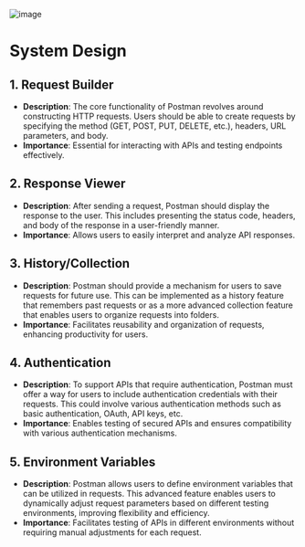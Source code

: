 ![image](https://github.com/Dev00kushal/my-own-postman/assets/127578046/d052ada1-2bcc-41ca-ae11-f2f9a483758b)

# System Design

## 1. Request Builder
   - **Description**: The core functionality of Postman revolves around constructing HTTP requests. Users should be able to create requests by specifying the method (GET, POST, PUT, DELETE, etc.), headers, URL parameters, and body.
   - **Importance**: Essential for interacting with APIs and testing endpoints effectively.

## 2. Response Viewer
   - **Description**: After sending a request, Postman should display the response to the user. This includes presenting the status code, headers, and body of the response in a user-friendly manner.
   - **Importance**: Allows users to easily interpret and analyze API responses.

## 3. History/Collection
   - **Description**: Postman should provide a mechanism for users to save requests for future use. This can be implemented as a history feature that remembers past requests or as a more advanced collection feature that enables users to organize requests into folders.
   - **Importance**: Facilitates reusability and organization of requests, enhancing productivity for users.

## 4. Authentication
   - **Description**: To support APIs that require authentication, Postman must offer a way for users to include authentication credentials with their requests. This could involve various authentication methods such as basic authentication, OAuth, API keys, etc.
   - **Importance**: Enables testing of secured APIs and ensures compatibility with various authentication mechanisms.

## 5. Environment Variables
   - **Description**: Postman allows users to define environment variables that can be utilized in requests. This advanced feature enables users to dynamically adjust request parameters based on different testing environments, improving flexibility and efficiency.
   - **Importance**: Facilitates testing of APIs in different environments without requiring manual adjustments for each request.

